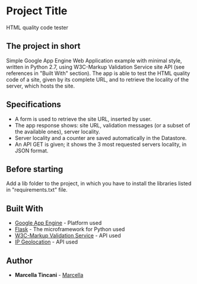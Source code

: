 # Project Title

HTML quality code tester

## The project in short

Simple Google App Engine Web Application example with minimal style, written in Python 2.7, using W3C-Markup Validation Service site API 
(see references in "Built With" section).
The app is able to test the HTML quality code of a site, given by its complete URL, and to retrieve the locality of the 
server, which hosts the site.

## Specifications

- A form is used to retrieve the site URL, inserted by user.
- The app response shows: site URL, validation messages (or a subset of the available ones), server locality.
- Server locality and a counter are saved automatically in the Datastore.
- An API GET is given; it shows the 3 most requested servers locality, in JSON format.

## Before starting
Add a lib folder to the project, in which you have to install the libraries listed in "requirements.txt" file.

## Built With

* [Google App Engine](https://cloud.google.com/appengine/doc) - Platform used
* [Flask](http://flask.pocoo.org/) - The microframework for Python used
* [W3C-Markup Validation Service](https://validator.w3.org/) - API used
* [IP Geolocation](https://ip2country.info/) - API used

## Author

* **Marcella Tincani** - [Marcella](https://github.com/tmarcy)
